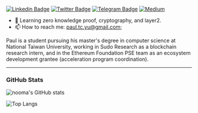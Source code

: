 [![Linkedin Badge](https://img.shields.io/badge/-LinkedIn-0e76a8?style=flat-square&logo=Linkedin&logoColor=white)](https://www.linkedin.com/in/paultsuchunyu/)
[![Twitter Badge](https://img.shields.io/badge/-Twitter-00acee?style=flat-square&logo=Twitter&logoColor=white)](https://twitter.com/nooma4286)
[![Telegram Badge](https://img.shields.io/badge/-Telegram-0088cc?style=flat-square&logo=Telegram&logoColor=white)](https://t.me/nooma42)
[![Medium](https://img.shields.io/badge/Medium-12100E?style=flat-square&logo=medium&logoColor=white)](https://medium.com/@paultcyu)

- 🌱 Learning zero knowledge proof, cryptography, and layer2.
- 📫 How to reach me: paul.tc.yu@gmail.com;

Paul is a student pursuing his master's degree in computer science at National Taiwan University, working in Sudo Research as a blockchain research intern, and in the Ethereum Foundation PSE team as an ecosystem development grantee (acceleration program coordination).

---
### GitHub Stats

![nooma's GitHub stats](https://github-readme-stats.vercel.app/api?username=NOOMA-42&count_private=true&show_icons=true&theme=dark) 

![Top Langs](https://github-readme-stats.vercel.app/api/top-langs/?username=NOOMA-42&hide=html,css&layout=compact)
